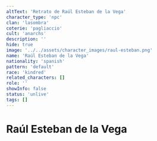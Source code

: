 ```yaml
---
altText: 'Retrato de Raúl Esteban de la Vega'
character_type: 'npc'
clan: 'lasombra'
coterie: 'pagliaccio'
cult: 'anarchs'
description: ''
hide: true
image: '../../assets/character_images/raul-esteban.png'
name: 'Raúl Esteban de la Vega'
nationality: 'spanish'
pattern: 'default'
race: 'kindred'
related_characters: []
role: ''
showInfo: false
status: 'unlive'
tags: []
---
```


# Raúl Esteban de la Vega

